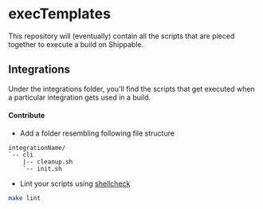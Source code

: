 # execTemplates

This repository will (eventually) contain all the scripts that are pieced together to execute a build on Shippable.

## Integrations

Under the integrations folder, you'll find the scripts that get executed when a particular integration gets used in a build.

#### Contribute
- Add a folder resembling following file structure
```
integrationName/
`-- cli
    |-- cleanup.sh
    `-- init.sh
```
- Lint your scripts using [shellcheck](https://github.com/koalaman/shellcheck)
```bash
make lint
```
